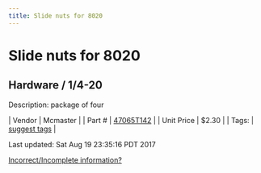 ```yaml
---
title: Slide nuts for 8020
---
```


# Slide nuts for 8020
## Hardware / 1/4-20
Description: 	package of four 

| Vendor | Mcmaster | 
| Part # | [47065T142](https://www.mcmaster.com/#47065T142) | 
| Unit Price | $2.30 | 
| Tags: | [suggest tags](https://docs.google.com/forms/d/e/1FAIpQLSeWyY8v3RgOty-MyWmh9U0iivNYN_molChYyS-0U-o-kOAv_g/viewform) | 

Last updated: Sat Aug 19 23:35:16 PDT 2017

 [Incorrect/Incomplete information?](https://docs.google.com/forms/d/e/1FAIpQLSeWyY8v3RgOty-MyWmh9U0iivNYN_molChYyS-0U-o-kOAv_g/viewform)